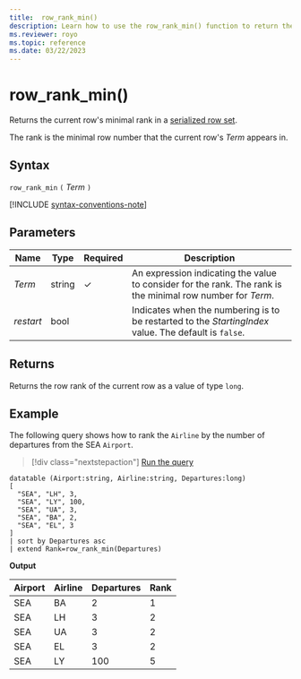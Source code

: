 ```yaml
---
title:  row_rank_min()
description: Learn how to use the row_rank_min() function to return the current row's minimal rank in a serialized row set.
ms.reviewer: royo
ms.topic: reference
ms.date: 03/22/2023
---
```

# row_rank_min()

Returns the current row's minimal rank in a [serialized row set](./window-functions.md#serialized-row-set).

The rank is the minimal row number that the current row's *Term* appears in.

## Syntax

`row_rank_min` `(` *Term* `)`

[!INCLUDE [syntax-conventions-note](../../includes/syntax-conventions-note.md)]

## Parameters

|Name|Type|Required|Description|
|--|--|--|--|
|*Term*|string|&check;|An expression indicating the value to consider for the rank. The rank is the minimal row number for *Term*.|
| *restart*| bool | | Indicates when the numbering is to be restarted to the *StartingIndex* value. The default is `false`.|
  
## Returns

Returns the row rank of the current row as a value of type `long`.

## Example

The following query shows how to rank the `Airline` by the number of departures from the SEA `Airport`.

> [!div class="nextstepaction"]
> <a href="https://dataexplorer.azure.com/clusters/help/databases/Samples?query=H4sIAAAAAAAAA0tJLAHCpJxUBQ3HzKKC/KISq+KSosy8dB0FID8nMy8VzndJLUgsKiktSi22ysnPS9fk5Yrm5VJQUAp2dVTSUVDy8QCSxjooQpFA0tDAAEUw1BFDnROINEIRcvUBqeLliuXlqlEoBjpLIakSyQUKicXJIJnUipLUvBSFoMS8bNui/PL4IiAjPjczTwOhVBMA9lGyTeMAAAA=" target="_blank">Run the query</a>

```kusto
datatable (Airport:string, Airline:string, Departures:long)
[
  "SEA", "LH", 3,
  "SEA", "LY", 100,
  "SEA", "UA", 3,
  "SEA", "BA", 2,
  "SEA", "EL", 3
]
| sort by Departures asc
| extend Rank=row_rank_min(Departures)
```

**Output**

Airport  | Airline  | Departures  | Rank
---------|----------|-------------|------
SEA      | BA       | 2           | 1
SEA      | LH       | 3           | 2
SEA      | UA       | 3           | 2
SEA      | EL       | 3           | 2
SEA      | LY       | 100         | 5
